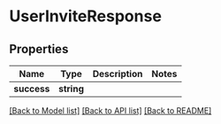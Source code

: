 # UserInviteResponse

## Properties
Name | Type | Description | Notes
------------ | ------------- | ------------- | -------------
**success** | **string** |  | 

[[Back to Model list]](../README.md#documentation-for-models) [[Back to API list]](../README.md#documentation-for-api-endpoints) [[Back to README]](../README.md)


